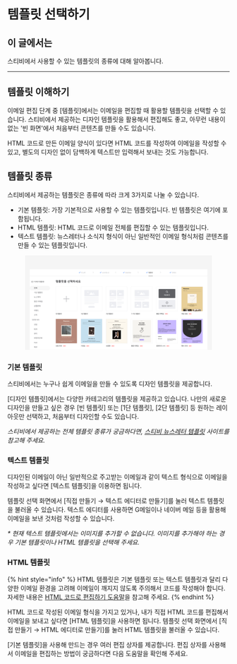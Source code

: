 # 템플릿 선택하기

## 이 글에서는

스티비에서 사용할 수 있는 템플릿의 종류에 대해 알아봅니다.&#x20;

***

## 템플릿 이해하기 <a href="#understanding" id="understanding"></a>

이메일 편집 단계 중 \[템플릿]에서는 이메일을 편집할 때 활용할 템플릿을 선택할 수 있습니다. 스티비에서 제공하는 디자인 템플릿을 활용해서 편집해도 좋고, 아무런 내용이 없는 '빈 화면'에서 처음부터 콘텐츠를 만들 수도 있습니다.

HTML 코드로 만든 이메일 양식이 있다면 HTML 코드를 작성하여 이메일을 작성할 수 있고, 별도의 디자인 없이 담백하게 텍스트만 입력해서 보내는 것도 가능합니다.



## 템플릿 종류

스티비에서 제공하는 템플릿은 종류에 따라 크게 3가지로 나눌 수 있습니다.

* 기본 템플릿: 가장 기본적으로 사용할 수 있는 템플릿입니다. 빈 템플릿은 여기에 포함됩니다.
* HTML 템플릿: HTML 코드로 이메일 전체를 편집할 수 있는 템플릿입니다.
* 텍스트 템플릿: 뉴스레터나 소식지 형식이 아닌 일반적인 이메일 형식처럼 콘텐츠를 만들 수 있는 템플릿입니다.

<figure><img src="../../.gitbook/assets/템플릿 (1).png" alt=""><figcaption></figcaption></figure>



### 기본 템플릿 <a href="#stibee-template" id="stibee-template"></a>

스티비에서는 누구나 쉽게 이메일을 만들 수 있도록 디자인 템플릿을 제공합니다.

\[디자인 템플릿]에서는 다양한 카테고리의 템플릿을 제공하고 있습니다. 나만의 새로운 디자인을 만들고 싶은 경우 \[빈 템플릿] 또는 \[1단 템플릿], \[2단 템플릿] 등 원하는 레이아웃만 선택하고, 처음부터 디자인할 수도 있습니다.

_스티비에서 제공하는 전체 템플릿 종류가 궁금하다면,_ [_스티비 뉴스레터 템플릿_](https://template.stibee.com/) _사이트를 참고해 주세요._



### 텍스트 템플릿 <a href="#text" id="text"></a>

디자인된 이메일이 아닌 일반적으로 주고받는 이메일과 같이 텍스트 형식으로 이메일을 작성하고 싶다면 \[텍스트 템플릿]을 이용하면 됩니다.&#x20;

템플릿 선택 화면에서 \[직접 만들기 → 텍스트 에디터로 만들기]를 눌러 텍스트 템플릿을 불러올 수 있습니다. 텍스트 에디터를 사용하면 G메일이나 네이버 메일 등을 활용해 이메일을 보낸 것처럼 작성할 수 있습니다.

_\* 현재 텍스트 템플릿에서는 이미지를 추가할 수 없습니다. 이미지를 추가해야 하는 경우 기본 템플릿이나 HTML 템플릿을 선택해 주세요._

### HTML 템플릿 <a href="#html" id="html"></a>

{% hint style="info" %}
HTML 템플릿은 기본 템플릿 또는 텍스트 템플릿과 달리 다양한 이메일 환경을 고려해 이메일이 깨지지 않도록 주의해서 코드를 작성해야 합니다. 자세한 내용은 [HTML 코드로 편집하기 도움말](https://help.stibee.com/email/edit/html)을 참고해 주세요.
{% endhint %}

HTML 코드로 작성된 이메일 형식을 가지고 있거나, 내가 직접 HTML 코드를 편집해서 이메일을 보내고 싶다면 \[HTML 템플릿]을 사용하면 됩니다. 템플릿 선택 화면에서 \[직접 만들기 → HTML 에디터로 만들기]를 눌러 HTML 템플릿을 불러올 수 있습니다.



\[기본 템플릿]을 사용해 만드는 경우 여러 편집 상자를 제공합니다. 편집 상자를 사용해서 이메일을 편집하는 방법이 궁금하다면 다음 도움말을 확인해 주세요.
